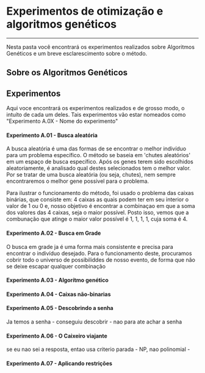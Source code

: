 # Experimentos de otimização e algoritmos genéticos
- - - -
Nesta pasta você encontrará os experimentos realizados sobre Algoritmos Genéticos e um breve esclarescimento sobre o método.

## Sobre os Algoritmos Genéticos

## Experimentos
Aqui voce encontrará os experimentos realizados e de grosso modo, o intuíto de cada um deles. Tais experimentos vão estar nomeados como "Experimento A.0X - Nome do experimento"

#### Experimento A.01 - Busca aleatória
A busca aleatória é uma das formas de se encontrar o melhor indivíduo para um problema específico. O método se baseia em 'chutes aleatórios' em um espaço de busca específico. 
Após os genes terem sido escolhidos aleatoriamente, é analisado qual destes selecionados tem o melhor valor.
Por se tratar de uma busca aleatória (ou seja, chutes), nem sempre encontraremos o melhor gene possivel para o problema.

Para ilustrar o funcionamento do método, foi usado o problema das caixas binárias, que consiste em:
4 caixas as quais podem ter em seu interior o valor de 1 ou 0 e, nosso objetivo é encontrar a combinaçao em que a soma dos valores das 4 caixas, seja o maior possível.
Posto isso, vemos que a combunação que atinge o maior valor possível é 1, 1, 1, 1, cuja soma é 4.

#### Experimento A.02 - Busca em Grade
O busca em grade ja é uma forma mais consistente e precisa para encontrar o indivíduo desejado.
Para o funcionamento deste, procuramos cobrir todo o universo de possibiliddes de nosso evento, de forma que não se deixe escapar qualquer combinação

#### Experimento A.03 - Algorítmo genético

#### Experimento A.04 - Caixas não-binarias 

#### Experimento A.05 - Descobrindo a senha
Ja temos a senha - conseguiu descobrir - nao para ate achar a senha

#### Experimento A.06 - O Caixeiro viajante
se eu nao sei a resposta, entao usa criterio parada - NP, nao polinomial - 
#### Experimento A.07 - Aplicando restrições